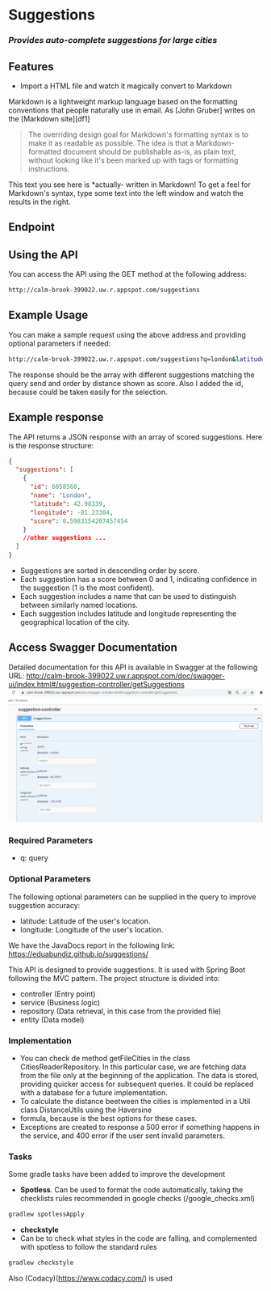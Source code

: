 # Suggestions

### _Provides auto-complete suggestions for large cities_

## Features

- Import a HTML file and watch it magically convert to Markdown

Markdown is a lightweight markup language based on the formatting conventions
that people naturally use in email.
As [John Gruber] writes on the [Markdown site][df1]

> The overriding design goal for Markdown's
> formatting syntax is to make it as readable
> as possible. The idea is that a
> Markdown-formatted document should be
> publishable as-is, as plain text, without
> looking like it's been marked up with tags
> or formatting instructions.

This text you see here is \*actually- written in Markdown! To get a feel
for Markdown's syntax, type some text into the left window and
watch the results in the right.

## Endpoint

## Using the API

You can access the API using the GET method at the following address:

```sh
http://calm-brook-399022.uw.r.appspot.com/suggestions
```

## Example Usage

You can make a sample request using the above address and providing optional parameters if needed:

```sh
http://calm-brook-399022.uw.r.appspot.com/suggestions?q=london&latitude=43.70011&longitude=-79.4163
```

The response should be the array with different suggestions matching the query send and order by distance shown as score. Also I added the id, because could be taken easily for the selection.

## Example response

The API returns a JSON response with an array of scored suggestions. Here is the response structure:

```json
{
  "suggestions": [
    {
      "id": 6058560,
      "name": "London",
      "latitude": 42.98339,
      "longitude": -81.23304,
      "score": 0.5983154207457454
    }
    //other suggestions ...
  ]
}
```

- Suggestions are sorted in descending order by score.
- Each suggestion has a score between 0 and 1, indicating confidence in the suggestion (1 is the most confident).
- Each suggestion includes a name that can be used to distinguish between similarly named locations.
- Each suggestion includes latitude and longitude representing the geographical location of the city.

## Access Swagger Documentation

Detailed documentation for this API is available in Swagger at the following URL:
http://calm-brook-399022.uw.r.appspot.com/doc/swagger-ui/index.html#/suggestion-controller/getSuggestions
![img.png](img.png)

### Required Parameters

- q: query

### Optional Parameters

The following optional parameters can be supplied in the query to improve suggestion accuracy:

- latitude: Latitude of the user's location.
- longitude: Longitude of the user's location.

We have the JavaDocs report in the following link: https://eduabundiz.github.io/suggestions/

This API is designed to provide suggestions. It is used with Spring Boot following the MVC pattern. The project structure is divided into:

- controller (Entry point)
- service (Business logic)
- repository (Data retrieval, in this case from the provided file)
- entity (Data model)

### Implementation

- You can check de method getFileCities in the class CitiesReaderRepository.
  In this particular case, we are fetching data from the file only at the beginning of the application. The data is stored, providing quicker access for subsequent queries. It could be replaced with a database for a future implementation.
- To calculate the distance beetween the cities is implemented in a Util class DistanceUtils using the Haversine
- formula, because is the best options for these cases.
- Exceptions are created to response a 500 error if something happens in the service, and 400 error if the user sent invalid parameters.

### Tasks

Some gradle tasks have been added to improve the development

- **Spotless**.
  Can be used to format the code automatically, taking the checklists rules recommended in google checks (/google_checks.xml)

```sh
gradlew spotlessApply
```

- **checkstyle**
- Can be to check what styles in the code are falling, and complemented with spotless to follow the standard rules

```sh
gradlew checkstyle
```

Also (Codacy)(https://www.codacy.com/) is used
